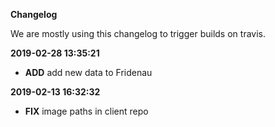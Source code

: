 **Changelog**

We are mostly using this changelog to trigger builds on travis.

**2019-02-28 13:35:21**

- **ADD** add new data to Fridenau

**2019-02-13 16:32:32**

- **FIX** image paths in client repo
